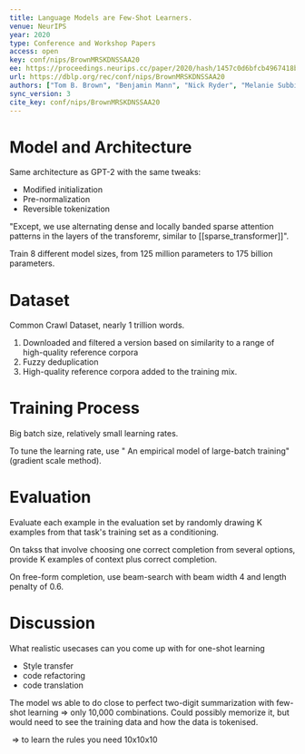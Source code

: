```yaml
---
title: Language Models are Few-Shot Learners.
venue: NeurIPS
year: 2020
type: Conference and Workshop Papers
access: open
key: conf/nips/BrownMRSKDNSSAA20
ee: https://proceedings.neurips.cc/paper/2020/hash/1457c0d6bfcb4967418bfb8ac142f64a-Abstract.html
url: https://dblp.org/rec/conf/nips/BrownMRSKDNSSAA20
authors: ["Tom B. Brown", "Benjamin Mann", "Nick Ryder", "Melanie Subbiah", "Jared Kaplan", "Prafulla Dhariwal", "Arvind Neelakantan", "Pranav Shyam", "Girish Sastry", "Amanda Askell", "Sandhini Agarwal", "Ariel Herbert-Voss", "Gretchen Krueger", "Tom Henighan", "Rewon Child", "Aditya Ramesh", "Daniel M. Ziegler", "Jeffrey Wu", "Clemens Winter", "Christopher Hesse", "Mark Chen", "Eric Sigler", "Mateusz Litwin", "Scott Gray", "Benjamin Chess", "Jack Clark", "Christopher Berner", "Sam McCandlish", "Alec Radford", "Ilya Sutskever", "Dario Amodei"]
sync_version: 3
cite_key: conf/nips/BrownMRSKDNSSAA20
---
```


# Model and Architecture

Same architecture as GPT-2 with the same tweaks:
 - Modified initialization
 - Pre-normalization
 - Reversible tokenization

"Except, we use alternating dense and locally banded sparse attention patterns in the layers of the transforemr, similar to [[sparse_transformer]]".

Train 8 different model sizes, from 125 million parameters to 175 billion parameters.

# Dataset

Common Crawl Dataset, nearly 1 trillion words.

1. Downloaded and filtered a version based on similarity to a range of high-quality reference corpora
2. Fuzzy deduplication
3. High-quality reference corpora added to the training mix.


# Training Process

Big batch size, relatively small learning rates.

To tune the learning rate, use " An empirical model of large-batch training" (gradient scale method).

# Evaluation

Evaluate each example in the evaluation set by randomly drawing K examples from that task's training set as a conditioning.

On takss that involve choosing one correct completion from several options, provide K examples of context plus correct completion.

On free-form completion, use beam-search with beam width 4 and length penalty of 0.6.

# Discussion

What realistic usecases can you come up with for one-shot learning

-   Style transfer
-   code refactoring
-   code translation
  
The model ws able to do close to perfect two-digit summarization with few-shot learning => only 10,000 combinations. Could possibly memorize it, but would need to see the training data and how the data is tokenised.

 => to learn the rules you need 10x10x10